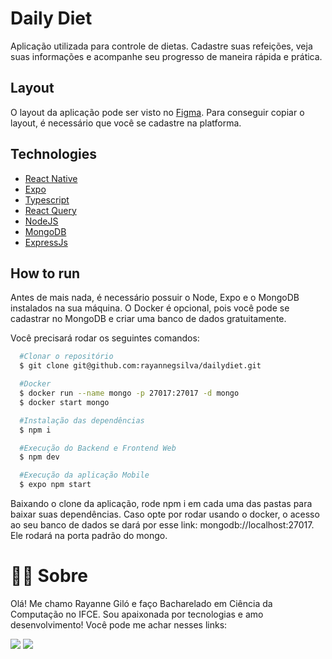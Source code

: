 # Daily Diet

Aplicação utilizada para controle de dietas. Cadastre suas refeições, veja suas informações e acompanhe seu progresso de maneira rápida e prática.

## Layout

O layout da aplicação pode ser visto no [Figma](https://www.figma.com/file/CoRq7b97NXH7rp7QU9I3Cx/Daily-Diet-(Copy)?type=design&node-id=0-1&mode=design&t=z8q1qQ59961I389y-0). Para conseguir copiar o layout, é necessário que você se cadastre na platforma.

## Technologies

- [React Native](https://reactnative.dev/)
- [Expo](https://expo.dev/)
- [Typescript](https://www.typescriptlang.org/)
- [React Query](https://tanstack.com/query/latest)
- [NodeJS](https://nodejs.org/en)
- [MongoDB](https://www.mongodb.com/)
- [ExpressJs](https://expressjs.com/pt-br/)

## How to run

Antes de mais nada, é necessário possuir o Node, Expo e o MongoDB instalados na sua máquina. O Docker é opcional, pois você pode se cadastrar no MongoDB e criar uma banco de dados gratuitamente.

Você precisará rodar os seguintes comandos:
```bash
  #Clonar o repositório 
  $ git clone git@github.com:rayannegsilva/dailydiet.git

  #Docker
  $ docker run --name mongo -p 27017:27017 -d mongo
  $ docker start mongo

  #Instalação das dependências
  $ npm i

  #Execução do Backend e Frontend Web
  $ npm dev

  #Execução da aplicação Mobile
  $ expo npm start
```
Baixando o clone da aplicação, rode npm i em cada uma das pastas para baixar suas dependências.
Caso opte por rodar usando o docker, o acesso ao seu banco de dados se dará por esse link: mongodb://localhost:27017. Ele rodará na porta padrão do mongo.

# 👩‍💻 Sobre 

Olá! Me chamo Rayanne Giló e faço Bacharelado em Ciência da Computação no IFCE. Sou apaixonada por tecnologias e amo desenvolvimento! Você pode me achar nesses links: 

<div style="display: inline_block"> 
  <a href="https://instagram.com/raywgs" target="_blank"><img src="https://img.shields.io/badge/-Instagram-%23E4405F?style=for-the-badge&logo=instagram&logoColor=white" target="_blank"></a>   
  <a href="https://www.linkedin.com/in/rayanne-gil%C3%B3-da-silva-994934215/" target="_blank"><img src="https://img.shields.io/badge/-LinkedIn-%230077B5?style=for-the-badge&logo=linkedin&logoColor=white" target="_blank"></a> 

